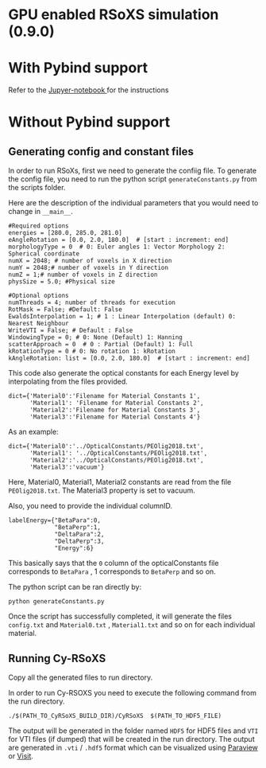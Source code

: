 GPU enabled RSoXS simulation (0.9.0)
====================================

# With Pybind support

Refer to the [Jupyer-notebook ](../notebook/CyRSoXS.ipynb) for the instructions

Without Pybind support
=======================

## Generating config and constant files

In order to run RSoXs, first we need to generate the confiig file.
To generate the config file, you need to run the python script `generateConstants.py` 
from the scripts folder.

Here are the description of the individual parameters that you would need to change
in `__main__`.
```
#Required options
energies = [280.0, 285.0, 281.0]
eAngleRotation = [0.0, 2.0, 180.0]  # [start : increment: end]
morphologyType = 0  # 0: Euler angles 1: Vector Morphology 2: Spherical coordinate
numX = 2048; # number of voxels in X direction
numY = 2048;# number of voxels in Y direction
numZ = 1;# number of voxels in Z direction
physSize = 5.0; #Physical size

#Optional options
numThreads = 4; number of threads for execution
RotMask = False; #Default: False
EwaldsInterpolation = 1; # 1 : Linear Interpolation (default) 0: Nearest Neighbour 
WriteVTI = False; # Default : False
WindowingType = 0; # 0: None (Default) 1: Hanning 
scatterApproach = 0  # 0 : Partial (Default) 1: Full
kRotationType = 0 # 0: No rotation 1: kRotation
kAngleRotation: list = [0.0, 2.0, 180.0]  # [start : increment: end]
``` 

This code also generate the optical constants for each Energy level
by interpolating from the files provided.

```
dict={'Material0':'Filename for Material Constants 1',
      'Material1': 'Filename for Material Constants 2',
      'Material2':'Filename for Material Constants 3',
      'Material3':'Filename for Material Constants 4'}
```
As an example:
```
dict={'Material0':'../OpticalConstants/PEOlig2018.txt',
      'Material1': '../OpticalConstants/PEOlig2018.txt',
      'Material2':'../OpticalConstants/PEOlig2018.txt',
      'Material3':'vacuum'}
```

Here, Material0, Material1, Material2 constants are read from the 
file `PEOlig2018.txt`. The Material3 property is set to vacuum.

Also, you need to provide the individual columnID.

```
labelEnergy={"BetaPara":0,
             "BetaPerp":1,
             "DeltaPara":2,
             "DeltaPerp":3,
             "Energy":6}
```  

This basically  says that the `0` column of the opticalConstants file corresponds to `BetaPara` , 1 
corresponds to `BetaPerp` and so on.

The python script can be ran directly by:
```
python generateConstants.py
``` 

Once the script has successfully completed, it will generate the files `config.txt` and `Material0.txt` ,
 `Material1.txt` and so on for each individual material. 
 
 
## Running Cy-RSoXS

Copy all the generated files to run directory.

 In order to run Cy-RSOXS you need to execute the following command
from the run directory.

```
./$(PATH_TO_CyRSoXS_BUILD_DIR)/CyRSoXS  $(PATH_TO_HDF5_FILE)
```

The output will be generated in the folder named `HDF5` for HDF5 files and `VTI` for VTI files (if dumped) 
that will be created in the run directory. The output are generated in `.vti` / `.hdf5` format which
can be visualized using [Paraview](https://www.paraview.org/) or [Visit](https://wci.llnl.gov/simulation/computer-codes/visit/).

